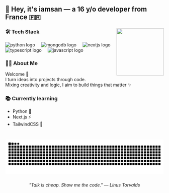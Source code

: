 <h2 align="left">👋 Hey, it's iamsan — a 16 y/o developer from France 🇫🇷</h2>

###

<img align="right" height="150" width="150" src="https://img1.picmix.com/output/pic/normal/0/3/6/9/11379630_a0d5a.gif"  />

###

### 🛠️ Tech Stack
<p align="left">
  <img src="https://cdn.jsdelivr.net/gh/devicons/devicon/icons/python/python-original.svg" height="40" alt="python logo"  />
  <img width="12" />
  <img src="https://cdn.jsdelivr.net/gh/devicons/devicon/icons/mongodb/mongodb-original.svg" height="40" alt="mongodb logo"  />
  <img width="12" />
  <img src="https://cdn.jsdelivr.net/gh/devicons/devicon/icons/nextjs/nextjs-original.svg" height="40" alt="nextjs logo"  />
  <img width="12" />
  <img src="https://cdn.jsdelivr.net/gh/devicons/devicon/icons/typescript/typescript-original.svg" height="40" alt="typescript logo"  />
  <img width="12" />
  <img src="https://cdn.jsdelivr.net/gh/devicons/devicon/icons/javascript/javascript-original.svg" height="40" alt="javascript logo"  />
</p>

###

### 👨‍💻 About Me
Welcome 👋  
I turn ideas into projects through code.  
Mixing creativity and logic, I aim to build things that matter ✨

###

### 📚 Currently learning
- Python 🐍  
- Next.js ⚡  
- TailwindCSS 🎨  

###

<br clear="both">

<img src="https://raw.githubusercontent.com/iamsanx/iamsanx/output/snake.svg" alt="Snake animation" />

###

<p align="center">
  <i>"Talk is cheap. Show me the code." — Linus Torvalds</i>
</p>
